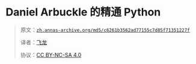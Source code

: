 # Daniel Arbuckle 的精通 Python

> 原文：[`zh.annas-archive.org/md5/c6261b3562ad77155c7d85f71351227f`](https://zh.annas-archive.org/md5/c6261b3562ad77155c7d85f71351227f)
> 
> 译者：[飞龙](https://github.com/wizardforcel)
> 
> 协议：[CC BY-NC-SA 4.0](http://creativecommons.org/licenses/by-nc-sa/4.0/)
